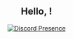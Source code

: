 <div align="center">
<h2> Hello, <developers/>!</h2>

</div>

<div align="center" width="50">

[![Discord Presence](https://lanyard.cnrad.dev/api/894157148039282729)](https://discord.com/users/894157148039282729)

<div align="center" width="50">
